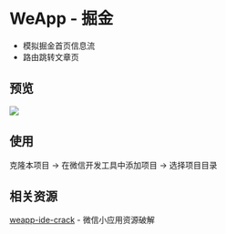 WeApp - 掘金
========

* 模拟掘金首页信息流
* 路由跳转文章页

## 预览

![](https://github.com/hilongjw/weapp-gold/blob/master/preview.gif)

## 使用

克隆本项目 -> 在微信开发工具中添加项目 -> 选择项目目录

## 相关资源

[weapp-ide-crack](https://github.com/gavinkwoe/weapp-ide-crack/blob/master/README.md) - 微信小应用资源破解



